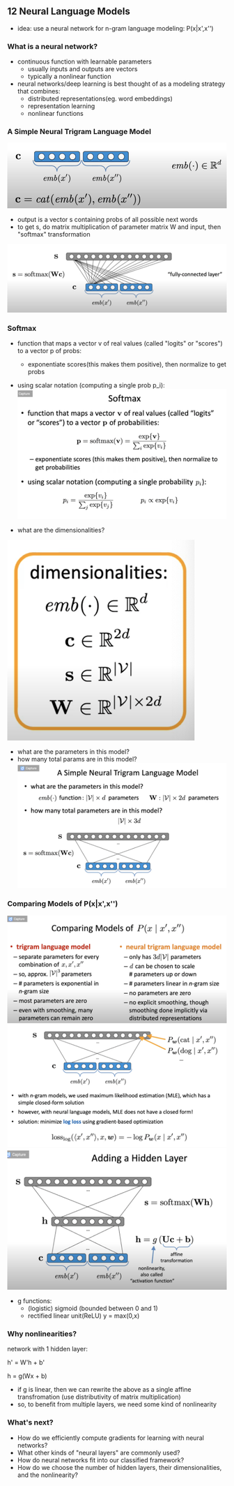 ## 12 Neural Language Models
- idea: use a neural network for n-gram language modeling: P(x|x',x'')
### What is a neural network?
- continuous function with learnable parameters
    - usually inputs and outputs are vectors
    - typically a nonlinear function
- neural networks/deep learning is best thought of as a modeling strategy that combines:
    - distributed representations(eg. word embeddings)
    - representation learning
    - nonlinear functions
### A Simple Neural Trigram Language Model
![Image of Neural Network](https://github.com/joyhuan/NLP/blob/main/neural_net.png)
- output is a vector s containing probs of all possible next words
- to get s, do matrix multiplication of parameter matrix W and input, then "softmax" transformation

![Image of Fully Connected Layer](https://github.com/joyhuan/NLP/blob/main/fully_connected_layer.png)
### Softmax
- function that maps a vector v of real values (called "logits" or "scores") to a vector p of probs:

    - exponentiate scores(this makes them positive), then normalize to get probs
- using scalar notation (computing a single prob p_i):
![Image of Softmax](https://github.com/joyhuan/NLP/blob/main/softmax.png)
- what are the dimensionalities?

![Image of Dimensionalities](https://github.com/joyhuan/NLP/blob/main/dimensionalities.png)
- what are the parameters in this model?
- how many total params are in this model?
![Image of Parameters](https://github.com/joyhuan/NLP/blob/main/neural_params.png)
### Comparing Models of P(x|x',x'')
![Image of Comparison](https://github.com/joyhuan/NLP/blob/main/compare_trigram_neural.png)
![Image of Formula](https://github.com/joyhuan/NLP/blob/main/neural_formula.png)
![Image of Hidden Layer](https://github.com/joyhuan/NLP/blob/main/hidden_layer.png)
- g functions:
    - (logistic) sigmoid (bounded between 0 and 1)
    - rectified linear unit(ReLU) y = max(0,x)
### Why nonlinearities?
network with 1 hidden layer: 

h' = W'h + b'

h = g(Wx + b)
- if g is linear, then we can rewrite the above as a single affine transfromation (use distributivity of matrix multiplication)
- so, to benefit from multiple layers, we need some kind of nonlinearity
### What's next?
- How do we efficiently compute gradients for learning with neural networks?
- What other kinds of "neural layers" are commonly used?
- How do neural networks fit into our classified framework?
- How do we choose the number of hidden layers, their dimensionalities, and the nonlinearity?